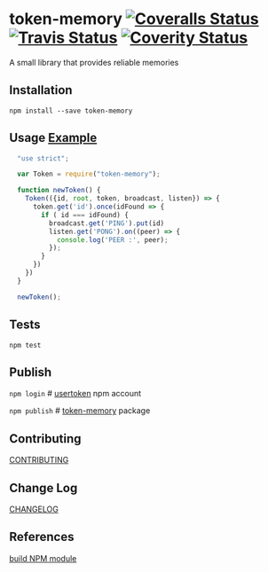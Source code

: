 token-memory
[![Coveralls Status](https://coveralls.io/repos/github/usertoken/token-memory/badge.svg)](https://coveralls.io/github/usertoken/token-memory)
[![Travis Status](https://travis-ci.org/usertoken/token-memory.svg)](https://travis-ci.org/usertoken/token-memory)
[![Coverity Status](https://scan.coverity.com/projects/16405/badge.svg)](https://scan.coverity.com/projects/token-memory)
=========

A small library that provides reliable memories

## Installation

  `npm install --save token-memory`

## Usage [Example](example)

```js
  "use strict";

  var Token = require("token-memory");

  function newToken() {
    Token(({id, root, token, broadcast, listen}) => {
      token.get('id').once(idFound => {
        if ( id === idFound) {
          broadcast.get('PING').put(id)
          listen.get('PONG').on((peer) => {
            console.log('PEER :', peer);
          });
        }
      })
    })
  }

  newToken();
```

## Tests

  `npm test`

## Publish

  `npm login`   # [usertoken](https://www.npmjs.com/~usertoken) npm account

  `npm publish` # [token-memory](https://www.npmjs.com/package/token-memory) package

## Contributing

  [CONTRIBUTING](./CONTRIBUTING.md)

## Change Log

  [CHANGELOG](./CHANGELOG.md)

## References

  [build NPM module](https://medium.com/@jdaudier/how-to-create-and-publish-your-first-node-js-module-444e7585b738)
